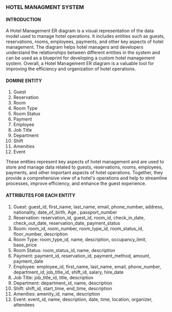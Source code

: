 ### HOTEL MANAGMENT SYSTEM
#### INTRODUCTION
A Hotel Management ER diagram is a visual representation of the data model used to manage hotel operations. It includes entities such as guests, reservations, rooms, employees, payments, and other key aspects of hotel management. The diagram helps hotel managers and developers understand the relationships between different entities in the system and can be used as a blueprint for developing a custom hotel management system. Overall, a Hotel Management ER diagram is a valuable tool for improving the efficiency and organization of hotel operations.

#### DOMINE ENTITY
1. Guest
2. Reservation
3. Room
4. Room Type
5. Room Status
6. Payment
7. Employee
8. Job Title
9. Department
10. Shift
11. Amenities
12. Event

These entities represent key aspects of hotel management and are used to store and manage data related to guests, reservations, rooms, employees, payments, and other important aspects of hotel operations. Together, they provide a comprehensive view of a hotel's operations and help to streamline processes, improve efficiency, and enhance the guest experience.

#### ATTRIBUTES FOR EACH ENTITY
1. Guest: guest_id, first_name, last_name, email, phone_number, address, nationality, date_of_birth, Age , passport_number
2. Reservation: reservation_id, guest_id, room_id, check_in_date, check_out_date, reservation_date, payment_status
3. Room: room_id, room_number, room_type_id, room_status_id, floor_number, description
4. Room Type: room_type_id, name, description, occupancy_limit, base_price
5. Room Status: room_status_id, name, description
6. Payment: payment_id, reservation_id, payment_method, amount, payment_date
7. Employee: employee_id, first_name, last_name, email, phone_number, department_id, job_title_id, shift_id, salary, hire_date
8. Job Title: job_title_id, title, description
9. Department: department_id, name, description
10. Shift: shift_id, start_time, end_time, description
11. Amenities: amenity_id, name, description
12. Event: event_id, name, description, date, time, location, organizer, attendees
